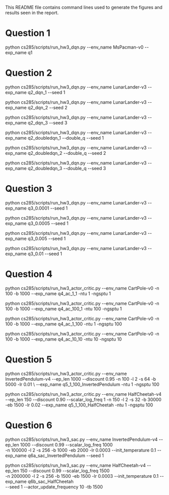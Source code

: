 This README file contains command lines used to generate the figures and results seen in the report.

# Question 1
python cs285/scripts/run_hw3_dqn.py --env_name MsPacman-v0 --exp_name q1


# Question 2
python cs285/scripts/run_hw3_dqn.py --env_name LunarLander-v3 --exp_name q2_dqn_1 --seed 1

python cs285/scripts/run_hw3_dqn.py --env_name LunarLander-v3 --exp_name q2_dqn_2 --seed 2

python cs285/scripts/run_hw3_dqn.py --env_name LunarLander-v3 --exp_name q2_dqn_3 --seed 3

python cs285/scripts/run_hw3_dqn.py --env_name LunarLander-v3 --exp_name q2_doubledqn_1 --double_q --seed 1

python cs285/scripts/run_hw3_dqn.py --env_name LunarLander-v3 --exp_name q2_doubledqn_2 --double_q --seed 2

python cs285/scripts/run_hw3_dqn.py --env_name LunarLander-v3 --exp_name q2_doubledqn_3 --double_q --seed 3


# Question 3
python cs285/scripts/run_hw3_dqn.py --env_name LunarLander-v3 --exp_name q3_0.0001 --seed 1

python cs285/scripts/run_hw3_dqn.py --env_name LunarLander-v3 --exp_name q3_0.0005 --seed 1

python cs285/scripts/run_hw3_dqn.py --env_name LunarLander-v3 --exp_name q3_0.005 --seed 1

python cs285/scripts/run_hw3_dqn.py --env_name LunarLander-v3 --exp_name q3_0.01 --seed 1


# Question 4
python cs285/scripts/run_hw3_actor_critic.py --env_name CartPole-v0 -n 100 -b 1000 --exp_name q4_ac_1_1 -ntu 1 -ngsptu 1

python cs285/scripts/run_hw3_actor_critic.py --env_name CartPole-v0 -n 100 -b 1000 --exp_name q4_ac_100_1 -ntu 100 -ngsptu 1

python cs285/scripts/run_hw3_actor_critic.py --env_name CartPole-v0 -n 100 -b 1000 --exp_name q4_ac_1_100 -ntu 1 -ngsptu 100

python cs285/scripts/run_hw3_actor_critic.py --env_name CartPole-v0 -n 100 -b 1000 --exp_name q4_ac_10_10 -ntu 10 -ngsptu 10


# Question 5
python cs285/scripts/run_hw3_actor_critic.py --env_name InvertedPendulum-v4 --ep_len 1000 --discount 0.95 -n 100 -l 2 -s 64 -b 5000 -lr 0.01 \ --exp_name q5_1_100_InvertedPendulum -ntu 1 -ngsptu 100

python cs285/scripts/run_hw3_actor_critic.py --env_name HalfCheetah-v4 --ep_len 150 --discount 0.90 --scalar_log_freq 1 -n 150 -l 2 -s 32 -b 30000 \
-eb 1500 -lr 0.02 --exp_name q5_1_100_HalfCheetah -ntu 1 -ngsptu 100


# Question 6
python cs285/scripts/run_hw3_sac.py --env_name InvertedPendulum-v4 --ep_len 1000 --discount 0.99 --scalar_log_freq 1000 \
-n 100000 -l 2 -s 256 -b 1000 -eb 2000 -lr 0.0003 --init_temperature 0.1 --exp_name q6a_sac_InvertedPendulum --seed 1

python cs285/scripts/run_hw3_sac.py --env_name HalfCheetah-v4 --ep_len 150 --discount 0.99 --scalar_log_freq 1500 \
-n 2000000 -l 2 -s 256 -b 1500 -eb 1500 -lr 0.0003 --init_temperature 0.1 --exp_name q6b_sac_HalfCheetah \
--seed 1 --actor_update_frequency 10 -tb 1500

